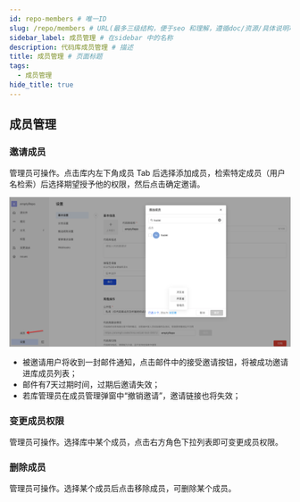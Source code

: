 ```yaml
---
id: repo-members # 唯一ID
slug: /repo/members # URL(最多三级结构，便于seo 和理解，遵循doc/资源/具体说明项 的原则)
sidebar_label: 成员管理 # 在sidebar 中的名称
description: 代码库成员管理 # 描述
title: 成员管理 # 页面标题
tags:
  - 成员管理
hide_title: true
---
```


## 成员管理

### 邀请成员

管理员可操作。点击库内左下角成员 Tab 后选择添加成员，检索特定成员（用户名检索）后选择期望授予他的权限，然后点击确定邀请。

![图片](./img/02.png)

- 被邀请用户将收到一封邮件通知，点击邮件中的接受邀请按钮，将被成功邀请进库成员列表；
- 邮件有7天过期时间，过期后邀请失效；
- 若库管理员在成员管理弹窗中“撤销邀请”，邀请链接也将失效；


### 变更成员权限

管理员可操作。选择库中某个成员，点击右方角色下拉列表即可变更成员权限。

### 删除成员

管理员可操作。选择某个成员后点击移除成员，可删除某个成员。